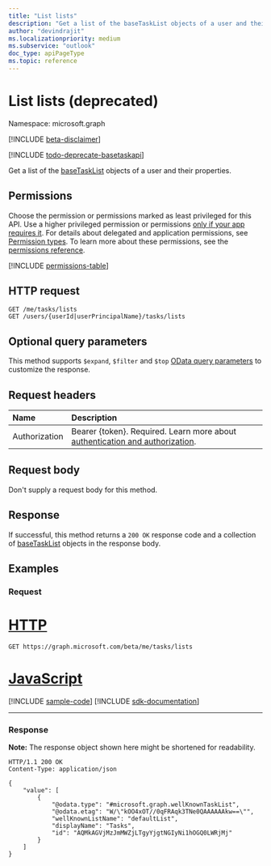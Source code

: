 ```yaml
---
title: "List lists"
description: "Get a list of the baseTaskList objects of a user and their properties."
author: "devindrajit"
ms.localizationpriority: medium
ms.subservice: "outlook"
doc_type: apiPageType
ms.topic: reference
---
```


# List lists (deprecated)
Namespace: microsoft.graph

[!INCLUDE [beta-disclaimer](../../includes/beta-disclaimer.md)]

[!INCLUDE [todo-deprecate-basetaskapi](../includes/todo-deprecate-basetaskapi.md)]

Get a list of the [baseTaskList](../resources/basetasklist.md) objects of a user and their properties.

## Permissions
Choose the permission or permissions marked as least privileged for this API. Use a higher privileged permission or permissions [only if your app requires it](/graph/permissions-overview#best-practices-for-using-microsoft-graph-permissions). For details about delegated and application permissions, see [Permission types](/graph/permissions-overview#permission-types). To learn more about these permissions, see the [permissions reference](/graph/permissions-reference).

<!-- { "blockType": "permissions", "name": "tasks_list_lists" } -->
[!INCLUDE [permissions-table](../includes/permissions/tasks-list-lists-permissions.md)]

## HTTP request

<!-- {
  "blockType": "ignored"
}
-->
``` http
GET /me/tasks/lists
GET /users/{userId|userPrincipalName}/tasks/lists
```

## Optional query parameters
This method supports `$expand`, `$filter` and `$top`  [OData query parameters](/graph/query-parameters) to customize the response.

## Request headers
|Name|Description|
|:---|:---|
|Authorization|Bearer {token}. Required. Learn more about [authentication and authorization](/graph/auth/auth-concepts).|

## Request body
Don't supply a request body for this method.

## Response

If successful, this method returns a `200 OK` response code and a collection of [baseTaskList](../resources/basetasklist.md) objects in the response body.

## Examples

### Request

# [HTTP](#tab/http)
<!-- {
  "blockType": "request",
  "name": "list_basetasklist"
}
-->
``` http
GET https://graph.microsoft.com/beta/me/tasks/lists
```

# [JavaScript](#tab/javascript)
[!INCLUDE [sample-code](../includes/snippets/javascript/list-basetasklist-javascript-snippets.md)]
[!INCLUDE [sdk-documentation](../includes/snippets/snippets-sdk-documentation-link.md)]

---

### Response
**Note:** The response object shown here might be shortened for readability.
<!-- {
  "blockType": "response",
  "truncated": true,
  "@odata.type": "Collection(microsoft.graph.baseTaskList)"
}
-->
``` http
HTTP/1.1 200 OK
Content-Type: application/json

{
    "value": [
        {
            "@odata.type": "#microsoft.graph.wellKnownTaskList",
            "@odata.etag": "W/\"kOO4xOT//0qFRAqk3TNe0QAAAAAAkw==\"",
            "wellKnownListName": "defaultList",
            "displayName": "Tasks",
            "id": "AQMkAGVjMzJmMWZjLTgyYjgtNGIyNi1hOGQ0LWRjMj"
        }
    ]
}
```

